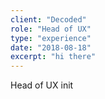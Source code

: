 ```yaml
---
client: "Decoded"
role: "Head of UX"
type: "experience"
date: "2018-08-18"
excerpt: "hi there"
---
```

Head of UX init

